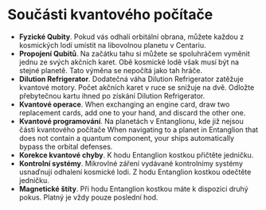 # Součásti kvantového počítače

- **Fyzické Qubity**. Pokud vás odhalí orbitální obrana, můžete každou z kosmických lodí umístit na libovolnou planetu v Centariu.
- **Propojení Qubitů**. Na začátku tahu si můžete se spoluhráčem vyměnit jednu ze svých akčních karet. Obě kosmické lodě však musí být na stejné planetě. Tato výměna se nepočítá jako tah hráče. 
- **Dilution Refrigerator**. Dodatečná váha  Dilution Refrigerator zatěžuje kvantové motory. Počet akčních karet v ruce se snižuje na dvě. Odložte přebytečnou kartu ihned po získání Dilution Refrigerator.
- **Kvantové operace**. When exchanging an engine card, draw two replacement cards, add one to your hand, and discard the other one.
- **Kvantové programování**. Na planetách v Entanglionu, kde již nejsou části kvantového počítače     When navigating to a planet in Entanglion that does not contain a quantum component, your ships automatically bypass the orbital defenses.
- **Korekce kvantové chyby**. K hodu Entanglion kostkou přičtěte jedničku. 
- **Kontrolní systémy**. Mikrovlné záření vydávané kontrolnímy systémy usnaďnují odhalení kosmické lodi. Z hodu Entanglion kostkou odečtěte jedničku.
- **Magnetické štíty**. Při hodu Entanglion kostkou máte k dispozici druhý pokus. Platný je vždy pouze poslední hod.
